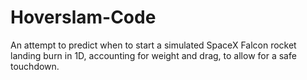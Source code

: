 # Hoverslam-Code
An attempt to predict when to start a simulated SpaceX Falcon rocket landing burn in 1D, accounting for weight and drag, to allow for a safe touchdown.
